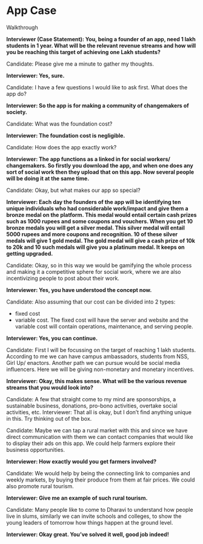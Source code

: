 # App Case

Walkthrough

<!-- _Company [Bain Capability Network](/)_ -->

**Interviewer (Case Statement): You, being a founder of an app, need 1 lakh students in 1 year. What will be the relevant revenue streams and how will you be reaching this target of achieving one Lakh students?**

Candidate: Please give me a minute to gather my thoughts.

**Interviewer: Yes, sure.**

Candidate: I have a few questions I would like to ask first. What does the app do?

**Interviewer: So the app is for making a community of changemakers of society.**

Candidate: What was the foundation cost?

**Interviewer: The foundation cost is negligible.**

Candidate: How does the app exactly work?

**Interviewer: The app functions as a linked in for social workers/ changemakers. So firstly you download the app, and when one does any sort of social work then they upload that on this app. Now several people will be doing it at the same time.**

Candidate: Okay, but what makes our app so special?

**Interviewer: Each day the founders of the app will be identifying ten unique individuals who had considerable work/impact and give them a bronze medal on the platform. This medal would entail certain cash prizes such as 1000 rupees and some coupons and vouchers. When you get 10 bronze medals you will get a silver medal. This silver medal will entail 5000 rupees and more coupons and recognition. 10 of these silver medals will give 1 gold medal. The gold medal will give a cash prize of 10k to 20k and 10 such medals will give you a platinum medal. It keeps on getting upgraded.**

Candidate: Okay, so in this way we would be gamifying the whole process and making it a competitive sphere for social work, where we are also incentivizing people to post about their work.

**Interviewer: Yes, you have understood the concept now.**

Candidate: Also assuming that our cost can be divided into 2 types:

- fixed cost
- variable cost.
  The fixed cost will have the server and website and the variable cost will contain operations, maintenance, and serving people.

**Interviewer: Yes, you can continue.**

Candidate: First I will be focussing on the target of reaching 1 lakh students.
According to me we can have campus ambassadors, students from NSS, Girl Up/ enactors. Another path we can pursue would be social media influencers. Here we will be giving non-monetary and
monetary incentives.

**Interviewer: Okay, this makes sense. What will be the various revenue streams that you would look into?**

Candidate: A few that straight come to my mind are sponsorships, a sustainable business, donations, pro-bono activities, overtake social activities, etc.
Interviewer: That all is okay, but I don’t find anything unique in this. Try thinking out of the box.

Candidate: Maybe we can tap a rural market with this and since we have direct communication with them we can contact companies that would like to display their ads on this app. We could help farmers explore their business opportunities.

**Interviewer: How exactly would you get farmers involved?**

Candidate: We would help by being the connecting link to companies and weekly markets, by buying their produce from them at fair prices. We could also promote rural tourism.

**Interviewer: Give me an example of such rural tourism.**

Candidate: Many people like to come to Dharavi to understand how people live in slums, similarly we can invite schools and colleges, to show the young leaders of tomorrow how things happen at the ground level.

**Interviewer: Okay great. You’ve solved it well, good job indeed!**
